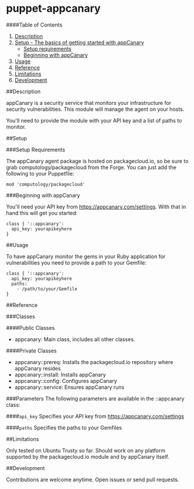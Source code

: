 # puppet-appcanary

####Table of Contents

1. [Description](#description)
2. [Setup - The basics of getting started with appCanary](#setup)
    * [Setup requirements](#setup-requirements)
    * [Beginning with appCanary](#beginning-with-appCanary)
3. [Usage](#usage)
4. [Reference](#reference)
5. [Limitations](#limitations)
6. [Development](#development)

##Description

appCanary is a security service that monitors your infrastructure for security vulnerabilities. This module will manage the agent on your hosts.

You'll need to provide the module with your API key and a list of paths to monitor.

##Setup

###Setup Requirements

The appCanary agent package is hosted on packagecloud.io, so be sure to grab computology/packagecloud from the Forge. You can just add the following to your Puppetfile:

`mod 'computology/packagecloud'`

###Beginning with appCanary 

You'll need your API key from https://appcanary.com/settings. With that in hand this will get you started:

```puppet
class { '::appcanary':
  api_key: yourapikeyhere
}
```

##Usage

To have appCanary monitor the gems in your Ruby application for vulnerabilities you need to provide a path to your Gemfile:

```puppet
class { '::appcanary':
  api_key: yourapikeyhere
  paths:
    - /path/to/your/Gemfile
}
```

##Reference

###Classes

####Public Classes
* appcanary: Main class, includes all other classes.

####Private Classes
* appcanary::prereq: Installs the packagecloud.io repository where appCanary resides
* appcanary::install: Installs appCanary
* appcanary::config: Configures appCanary
* appcanary::service: Ensures appCanary runs

###Parameters
The following parameters are available in the ::appcanary class:

####`api_key`
Specifies your API key from https://appcanary.com/settings

####`paths`
Specifies the paths to your Gemfiles

##Limitations

Only tested on Ubuntu Trusty so far. Should work on any platform supported by the packagecloud.io module and by appCanary itself.

##Development

Contributions are welcome anytime. Open issues or send pull requests.
